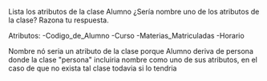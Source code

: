 Lista los atributos de la clase Alumno ¿Sería nombre uno de los atributos de la clase? Razona tu respuesta.

Atributos:
    -Codigo_de_Alumno
    -Curso
    -Materias_Matriculadas
    -Horario

Nombre nó seria un atributo de la clase porque Alumno deriva de persona donde la clase "persona" incluiria nombre como uno de sus atributos, en el caso de que no exista tal clase todavia si lo tendria 